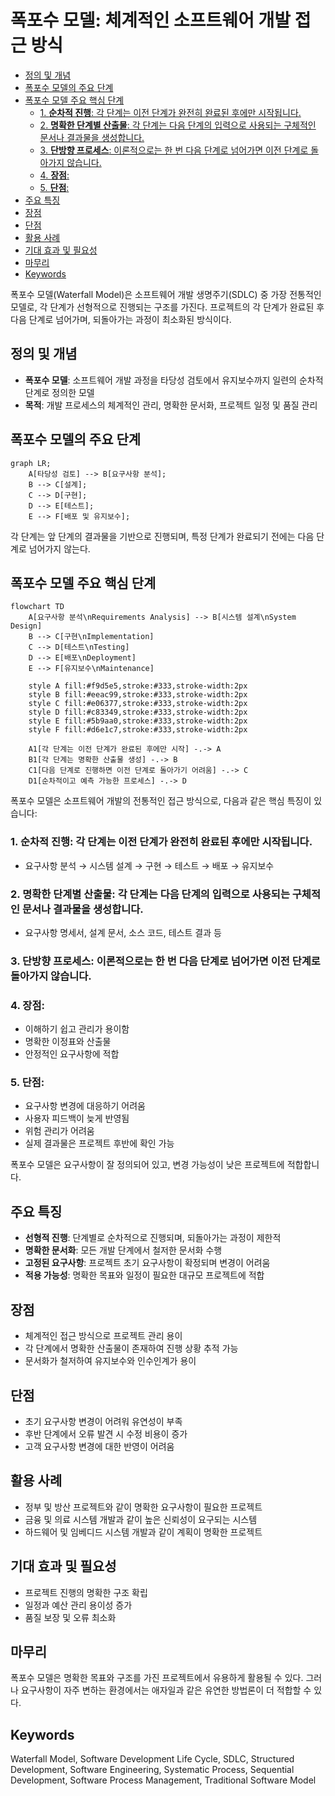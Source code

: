 # 폭포수 모델: 체계적인 소프트웨어 개발 접근 방식

<!-- mtoc-start -->

- [정의 및 개념](#정의-및-개념)
- [폭포수 모델의 주요 단계](#폭포수-모델의-주요-단계)
- [폭포수 모델 주요 핵심 단계](#폭포수-모델-주요-핵심-단계)
  - [1. **순차적 진행**: 각 단계는 이전 단계가 완전히 완료된 후에만 시작됩니다.](#1-순차적-진행-각-단계는-이전-단계가-완전히-완료된-후에만-시작됩니다)
  - [2. **명확한 단계별 산출물**: 각 단계는 다음 단계의 입력으로 사용되는 구체적인 문서나 결과물을 생성합니다.](#2-명확한-단계별-산출물-각-단계는-다음-단계의-입력으로-사용되는-구체적인-문서나-결과물을-생성합니다)
  - [3. **단방향 프로세스**: 이론적으로는 한 번 다음 단계로 넘어가면 이전 단계로 돌아가지 않습니다.](#3-단방향-프로세스-이론적으로는-한-번-다음-단계로-넘어가면-이전-단계로-돌아가지-않습니다)
  - [4. **장점**:](#4-장점)
  - [5. **단점**:](#5-단점)
- [주요 특징](#주요-특징)
- [장점](#장점)
- [단점](#단점)
- [활용 사례](#활용-사례)
- [기대 효과 및 필요성](#기대-효과-및-필요성)
- [마무리](#마무리)
- [Keywords](#keywords)

<!-- mtoc-end -->

폭포수 모델(Waterfall Model)은 소프트웨어 개발 생명주기(SDLC) 중 가장 전통적인 모델로, 각 단계가 선형적으로 진행되는 구조를 가진다. 프로젝트의 각 단계가 완료된 후 다음 단계로 넘어가며, 되돌아가는 과정이 최소화된 방식이다.

## 정의 및 개념

- **폭포수 모델**: 소프트웨어 개발 과정을 타당성 검토에서 유지보수까지 일련의 순차적 단계로 정의한 모델
- **목적**: 개발 프로세스의 체계적인 관리, 명확한 문서화, 프로젝트 일정 및 품질 관리

## 폭포수 모델의 주요 단계

```mermaid
graph LR;
    A[타당성 검토] --> B[요구사항 분석];
    B --> C[설계];
    C --> D[구현];
    D --> E[테스트];
    E --> F[배포 및 유지보수];
```

각 단계는 앞 단계의 결과물을 기반으로 진행되며, 특정 단계가 완료되기 전에는 다음 단계로 넘어가지 않는다.

## 폭포수 모델 주요 핵심 단계

```mermaid
flowchart TD
    A[요구사항 분석\nRequirements Analysis] --> B[시스템 설계\nSystem Design]
    B --> C[구현\nImplementation]
    C --> D[테스트\nTesting]
    D --> E[배포\nDeployment]
    E --> F[유지보수\nMaintenance]

    style A fill:#f9d5e5,stroke:#333,stroke-width:2px
    style B fill:#eeac99,stroke:#333,stroke-width:2px
    style C fill:#e06377,stroke:#333,stroke-width:2px
    style D fill:#c83349,stroke:#333,stroke-width:2px
    style E fill:#5b9aa0,stroke:#333,stroke-width:2px
    style F fill:#d6e1c7,stroke:#333,stroke-width:2px

    A1[각 단계는 이전 단계가 완료된 후에만 시작] -.-> A
    B1[각 단계는 명확한 산출물 생성] -.-> B
    C1[다음 단계로 진행하면 이전 단계로 돌아가기 어려움] -.-> C
    D1[순차적이고 예측 가능한 프로세스] -.-> D
```

폭포수 모델은 소프트웨어 개발의 전통적인 접근 방식으로, 다음과 같은 핵심 특징이 있습니다:

### 1. **순차적 진행**: 각 단계는 이전 단계가 완전히 완료된 후에만 시작됩니다.

- 요구사항 분석 → 시스템 설계 → 구현 → 테스트 → 배포 → 유지보수

### 2. **명확한 단계별 산출물**: 각 단계는 다음 단계의 입력으로 사용되는 구체적인 문서나 결과물을 생성합니다.

- 요구사항 명세서, 설계 문서, 소스 코드, 테스트 결과 등

### 3. **단방향 프로세스**: 이론적으로는 한 번 다음 단계로 넘어가면 이전 단계로 돌아가지 않습니다.

### 4. **장점**:

- 이해하기 쉽고 관리가 용이함
- 명확한 이정표와 산출물
- 안정적인 요구사항에 적합

### 5. **단점**:

- 요구사항 변경에 대응하기 어려움
- 사용자 피드백이 늦게 반영됨
- 위험 관리가 어려움
- 실제 결과물은 프로젝트 후반에 확인 가능

폭포수 모델은 요구사항이 잘 정의되어 있고, 변경 가능성이 낮은 프로젝트에 적합합니다.

## 주요 특징

- **선형적 진행**: 단계별로 순차적으로 진행되며, 되돌아가는 과정이 제한적
- **명확한 문서화**: 모든 개발 단계에서 철저한 문서화 수행
- **고정된 요구사항**: 프로젝트 초기 요구사항이 확정되며 변경이 어려움
- **적용 가능성**: 명확한 목표와 일정이 필요한 대규모 프로젝트에 적합

## 장점

- 체계적인 접근 방식으로 프로젝트 관리 용이
- 각 단계에서 명확한 산출물이 존재하여 진행 상황 추적 가능
- 문서화가 철저하여 유지보수와 인수인계가 용이

## 단점

- 초기 요구사항 변경이 어려워 유연성이 부족
- 후반 단계에서 오류 발견 시 수정 비용이 증가
- 고객 요구사항 변경에 대한 반영이 어려움

## 활용 사례

- 정부 및 방산 프로젝트와 같이 명확한 요구사항이 필요한 프로젝트
- 금융 및 의료 시스템 개발과 같이 높은 신뢰성이 요구되는 시스템
- 하드웨어 및 임베디드 시스템 개발과 같이 계획이 명확한 프로젝트

## 기대 효과 및 필요성

- 프로젝트 진행의 명확한 구조 확립
- 일정과 예산 관리 용이성 증가
- 품질 보장 및 오류 최소화

## 마무리

폭포수 모델은 명확한 목표와 구조를 가진 프로젝트에서 유용하게 활용될 수 있다. 그러나 요구사항이 자주 변하는 환경에서는 애자일과 같은 유연한 방법론이 더 적합할 수 있다.

## Keywords

Waterfall Model, Software Development Life Cycle, SDLC, Structured Development, Software Engineering, Systematic Process, Sequential Development, Software Process Management, Traditional Software Model
